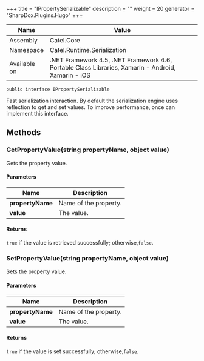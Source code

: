 

+++
title = "IPropertySerializable" 
description = ""
weight = 20
generator = "SharpDox.Plugins.Hugo"
+++

Name|Value
---|---
Assembly|Catel.Core
Namespace|Catel.Runtime.Serialization
Available on|.NET Framework 4.5, .NET Framework 4.6, Portable Class Libraries, Xamarin - Android, Xamarin - iOS

```
public interface IPropertySerializable
```

Fast serialization interaction. By default the serialization engine uses reflection to get and set values. To improve performance, once can implement this interface.

## Methods

### GetPropertyValue(string propertyName, object value)

Gets the property value.

#### Parameters

Name|Description
---|---
**propertyName**|Name of the property.
**value**|The value.

#### Returns

`true` if the value is retrieved successfully; otherwise,`false`.

### SetPropertyValue(string propertyName, object value)

Sets the property value.

#### Parameters

Name|Description
---|---
**propertyName**|Name of the property.
**value**|The value.

#### Returns

`true` if the value is set successfully; otherwise,`false`.

